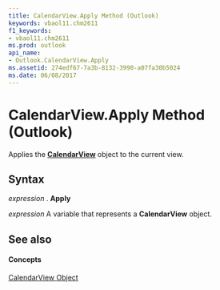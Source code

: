 ```yaml
---
title: CalendarView.Apply Method (Outlook)
keywords: vbaol11.chm2611
f1_keywords:
- vbaol11.chm2611
ms.prod: outlook
api_name:
- Outlook.CalendarView.Apply
ms.assetid: 274edf67-7a3b-8132-3990-a07fa30b5024
ms.date: 06/08/2017
---
```



# CalendarView.Apply Method (Outlook)

Applies the **[CalendarView](calendarview-object-outlook.md)** object to the current view.


## Syntax

 _expression_ . **Apply**

 _expression_ A variable that represents a **CalendarView** object.


## See also


#### Concepts


[CalendarView Object](calendarview-object-outlook.md)

